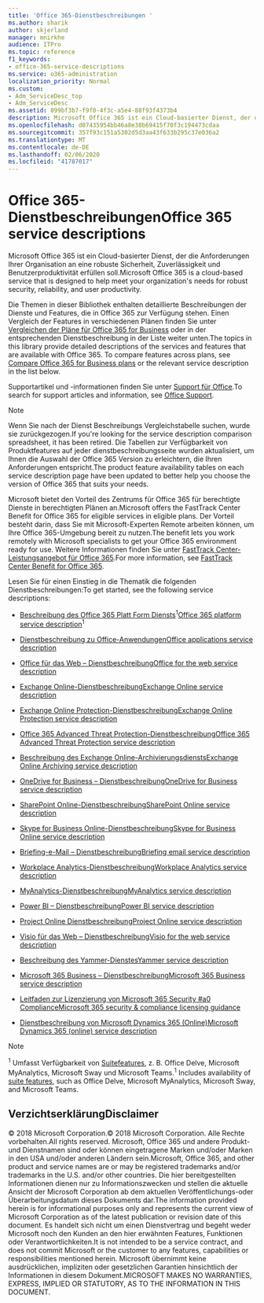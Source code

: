 ```yaml
---
title: 'Office 365-Dienstbeschreibungen '
ms.author: sharik
author: skjerland
manager: mnirkhe
audience: ITPro
ms.topic: reference
f1_keywords:
- office-365-service-descriptions
ms.service: o365-administration
localization_priority: Normal
ms.custom:
- Adm_ServiceDesc_top
- Adm_ServiceDesc
ms.assetid: 899bf3b7-f9f0-4f3c-a5e4-88f93f4373b4
description: Microsoft Office 365 ist ein Cloud-basierter Dienst, der die Anforderungen Ihrer Organisation an eine robuste Sicherheit, Zuverlässigkeit und Benutzerproduktivität erfüllen soll.
ms.openlocfilehash: d07435954bb46a8e38b69415f70f3c194473cdaa
ms.sourcegitcommit: 357f93c151a5302d5d3aa43f633b295c37e036a2
ms.translationtype: MT
ms.contentlocale: de-DE
ms.lasthandoff: 02/06/2020
ms.locfileid: "41787017"
---
```

# <a name="office-365-service-descriptions"></a><span data-ttu-id="c3820-103">Office 365-Dienstbeschreibungen</span><span class="sxs-lookup"><span data-stu-id="c3820-103">Office 365 service descriptions</span></span> 

<span data-ttu-id="c3820-104">Microsoft Office 365 ist ein Cloud-basierter Dienst, der die Anforderungen Ihrer Organisation an eine robuste Sicherheit, Zuverlässigkeit und Benutzerproduktivität erfüllen soll.</span><span class="sxs-lookup"><span data-stu-id="c3820-104">Microsoft Office 365 is a cloud-based service that is designed to help meet your organization's needs for robust security, reliability, and user productivity.</span></span> 
  
<span data-ttu-id="c3820-p101">Die Themen in dieser Bibliothek enthalten detaillierte Beschreibungen der Dienste und Features, die in Office 365 zur Verfügung stehen. Einen Vergleich der Features in verschiedenen Plänen finden Sie unter [Vergleichen der Pläne für Office 365 for Business](https://go.microsoft.com/fwlink/?LinkID=799177&amp;clcid=0x409) oder in der entsprechenden Dienstbeschreibung in der Liste weiter unten.</span><span class="sxs-lookup"><span data-stu-id="c3820-p101">The topics in this library provide detailed descriptions of the services and features that are available with Office 365. To compare features across plans, see [Compare Office 365 for Business plans](https://go.microsoft.com/fwlink/?LinkID=799177&amp;clcid=0x409) or the relevant service description in the list below.</span></span> 
  
<span data-ttu-id="c3820-107">Supportartikel und -informationen finden Sie unter [Support für Office](https://support.office.com/).</span><span class="sxs-lookup"><span data-stu-id="c3820-107">To search for support articles and information, see [Office Support](https://support.office.com/).</span></span>
  
> [!NOTE]
> <span data-ttu-id="c3820-108">Wenn Sie nach der Dienst Beschreibungs Vergleichstabelle suchen, wurde sie zurückgezogen.</span><span class="sxs-lookup"><span data-stu-id="c3820-108">If you're looking for the service description comparison spreadsheet, it has been retired.</span></span> <span data-ttu-id="c3820-109">Die Tabellen zur Verfügbarkeit von Produktfeatures auf jeder dienstbeschreibungsseite wurden aktualisiert, um Ihnen die Auswahl der Office 365 Version zu erleichtern, die Ihren Anforderungen entspricht.</span><span class="sxs-lookup"><span data-stu-id="c3820-109">The product feature availability tables on each service description page have been updated to better help you choose the version of Office 365 that suits your needs.</span></span> 
  
<span data-ttu-id="c3820-110">Microsoft bietet den Vorteil des Zentrums für Office 365 für berechtigte Dienste in berechtigten Plänen an.</span><span class="sxs-lookup"><span data-stu-id="c3820-110">Microsoft offers the FastTrack Center Benefit for Office 365 for eligible services in eligible plans.</span></span> <span data-ttu-id="c3820-111">Der Vorteil besteht darin, dass Sie mit Microsoft-Experten Remote arbeiten können, um Ihre Office 365-Umgebung bereit zu nutzen.</span><span class="sxs-lookup"><span data-stu-id="c3820-111">The benefit lets you work remotely with Microsoft specialists to get your Office 365 environment ready for use.</span></span> <span data-ttu-id="c3820-112">Weitere Informationen finden Sie unter [FastTrack Center-Leistungsangebot für Office 365](https://docs.microsoft.com/fasttrack/O365-fasttrack-benefit-for-office-365).</span><span class="sxs-lookup"><span data-stu-id="c3820-112">For more information, see [FastTrack Center Benefit for Office 365](https://docs.microsoft.com/fasttrack/O365-fasttrack-benefit-for-office-365).</span></span>
  
<span data-ttu-id="c3820-113">Lesen Sie für einen Einstieg in die Thematik die folgenden Dienstbeschreibungen:</span><span class="sxs-lookup"><span data-stu-id="c3820-113">To get started, see the following service descriptions:</span></span>
  
- <span data-ttu-id="c3820-114">[Beschreibung des Office 365 Platt Form Diensts](office-365-platform-service-description/office-365-platform-service-description.md)<sup>1</sup></span><span class="sxs-lookup"><span data-stu-id="c3820-114">[Office 365 platform service description](office-365-platform-service-description/office-365-platform-service-description.md)<sup>1</sup></span></span>

- [<span data-ttu-id="c3820-115">Dienstbeschreibung zu Office-Anwendungen</span><span class="sxs-lookup"><span data-stu-id="c3820-115">Office applications service description</span></span>](office-applications-service-description/office-applications-service-description.md)

- [<span data-ttu-id="c3820-116">Office für das Web – Dienstbeschreibung</span><span class="sxs-lookup"><span data-stu-id="c3820-116">Office for the web service description</span></span>](office-online-service-description/office-online-service-description.md)

- [<span data-ttu-id="c3820-117">Exchange Online-Dienstbeschreibung</span><span class="sxs-lookup"><span data-stu-id="c3820-117">Exchange Online service description</span></span>](exchange-online-service-description/exchange-online-service-description.md)

- [<span data-ttu-id="c3820-118">Exchange Online Protection-Dienstbeschreibung</span><span class="sxs-lookup"><span data-stu-id="c3820-118">Exchange Online Protection service description</span></span>](exchange-online-protection-service-description/exchange-online-protection-service-description.md)

- [<span data-ttu-id="c3820-119">Office 365 Advanced Threat Protection-Dienstbeschreibung</span><span class="sxs-lookup"><span data-stu-id="c3820-119">Office 365 Advanced Threat Protection service description</span></span>](office-365-advanced-threat-protection-service-description.md)

- [<span data-ttu-id="c3820-120">Beschreibung des Exchange Online-Archivierungsdiensts</span><span class="sxs-lookup"><span data-stu-id="c3820-120">Exchange Online Archiving service description</span></span>](exchange-online-archiving-service-description/exchange-online-archiving-service-description.md)

- [<span data-ttu-id="c3820-121">OneDrive for Business – Dienstbeschreibung</span><span class="sxs-lookup"><span data-stu-id="c3820-121">OneDrive for Business service description</span></span>](onedrive-for-business-service-description.md)

- [<span data-ttu-id="c3820-122">SharePoint Online-Dienstbeschreibung</span><span class="sxs-lookup"><span data-stu-id="c3820-122">SharePoint Online service description</span></span>](sharepoint-online-service-description/sharepoint-online-service-description.md)

- [<span data-ttu-id="c3820-123">Skype for Business Online-Dienstbeschreibung</span><span class="sxs-lookup"><span data-stu-id="c3820-123">Skype for Business Online service description</span></span>](skype-for-business-online-service-description/skype-for-business-online-service-description.md)

- [<span data-ttu-id="c3820-124">Briefing-e-Mail – Dienstbeschreibung</span><span class="sxs-lookup"><span data-stu-id="c3820-124">Briefing email service description</span></span>](briefing-service-description.md)

- [<span data-ttu-id="c3820-125">Workplace Analytics-Dienstbeschreibung</span><span class="sxs-lookup"><span data-stu-id="c3820-125">Workplace Analytics service description</span></span>](workplace-analytics-service-description.md)

- [<span data-ttu-id="c3820-126">MyAnalytics-Dienstbeschreibung</span><span class="sxs-lookup"><span data-stu-id="c3820-126">MyAnalytics service description</span></span>](mya-service-description.md)

- [<span data-ttu-id="c3820-127">Power BI – Dienstbeschreibung</span><span class="sxs-lookup"><span data-stu-id="c3820-127">Power BI service description</span></span>](power-bi-service-description.md)

- [<span data-ttu-id="c3820-128">Project Online Dienstbeschreibung</span><span class="sxs-lookup"><span data-stu-id="c3820-128">Project Online service description</span></span>](project-online-service-description/project-online-service-description.md)

- [<span data-ttu-id="c3820-129">Visio für das Web – Dienstbeschreibung</span><span class="sxs-lookup"><span data-stu-id="c3820-129">Visio for the web service description</span></span>](visio-online-service-description/visio-online-service-description.md)

- [<span data-ttu-id="c3820-130">Beschreibung des Yammer-Dienstes</span><span class="sxs-lookup"><span data-stu-id="c3820-130">Yammer service description</span></span>](yammer-service-description/yammer-service-description.md)

- [<span data-ttu-id="c3820-131">Microsoft 365 Business – Dienstbeschreibung</span><span class="sxs-lookup"><span data-stu-id="c3820-131">Microsoft 365 Business service description</span></span>](microsoft-365-service-descriptions/microsoft-365-business-service-description.md)

- [<span data-ttu-id="c3820-132">Leitfaden zur Lizenzierung von Microsoft 365 Security #a0 Compliance</span><span class="sxs-lookup"><span data-stu-id="c3820-132">Microsoft 365 security & compliance licensing guidance</span></span>](microsoft-365-service-descriptions/microsoft-365-tenantlevel-services-licensing-guidance/microsoft-365-security-compliance-licensing-guidance.md)

- [<span data-ttu-id="c3820-133">Dienstbeschreibung von Microsoft Dynamics 365 (Online)</span><span class="sxs-lookup"><span data-stu-id="c3820-133">Microsoft Dynamics 365 (online) service description</span></span>](microsoft-dynamics-365-online-service-description.md)

> [!NOTE]
> <span data-ttu-id="c3820-134"><sup>1</sup> Umfasst Verfügbarkeit von [Suitefeatures](https://docs.microsoft.com/office365/servicedescriptions/office-365-platform-service-description/office-365-suite-features), z. B. Office Delve, Microsoft MyAnalytics, Microsoft Sway und Microsoft Teams.</span><span class="sxs-lookup"><span data-stu-id="c3820-134"><sup>1</sup> Includes availability of [suite features](https://docs.microsoft.com/office365/servicedescriptions/office-365-platform-service-description/office-365-suite-features), such as Office Delve, Microsoft MyAnalytics, Microsoft Sway, and Microsoft Teams.</span></span>
  
## <a name="disclaimer"></a><span data-ttu-id="c3820-135">Verzichtserklärung</span><span class="sxs-lookup"><span data-stu-id="c3820-135">Disclaimer</span></span>

<span data-ttu-id="c3820-136">© 2018 Microsoft Corporation.</span><span class="sxs-lookup"><span data-stu-id="c3820-136">© 2018 Microsoft Corporation.</span></span> <span data-ttu-id="c3820-137">Alle Rechte vorbehalten.</span><span class="sxs-lookup"><span data-stu-id="c3820-137">All rights reserved.</span></span> <span data-ttu-id="c3820-138">Microsoft, Office 365 und andere Produkt-und Dienstnamen sind oder können eingetragene Marken und/oder Marken in den USA und/oder anderen Ländern sein.</span><span class="sxs-lookup"><span data-stu-id="c3820-138">Microsoft, Office 365, and other product and service names are or may be registered trademarks and/or trademarks in the U.S. and/or other countries.</span></span> <span data-ttu-id="c3820-139">Die hier bereitgestellten Informationen dienen nur zu Informationszwecken und stellen die aktuelle Ansicht der Microsoft Corporation ab dem aktuellen Veröffentlichungs-oder Überarbeitungsdatum dieses Dokuments dar.</span><span class="sxs-lookup"><span data-stu-id="c3820-139">The information provided herein is for informational purposes only and represents the current view of Microsoft Corporation as of the latest publication or revision date of this document.</span></span> <span data-ttu-id="c3820-140">Es handelt sich nicht um einen Dienstvertrag und begeht weder Microsoft noch den Kunden an den hier erwähnten Features, Funktionen oder Verantwortlichkeiten.</span><span class="sxs-lookup"><span data-stu-id="c3820-140">It is not intended to be a service contract, and does not commit Microsoft or the customer to any features, capabilities or responsibilities mentioned herein.</span></span> <span data-ttu-id="c3820-141">Microsoft übernimmt keine ausdrücklichen, impliziten oder gesetzlichen Garantien hinsichtlich der Informationen in diesem Dokument.</span><span class="sxs-lookup"><span data-stu-id="c3820-141">MICROSOFT MAKES NO WARRANTIES, EXPRESS, IMPLIED OR STATUTORY, AS TO THE INFORMATION IN THIS DOCUMENT.</span></span>
 
